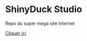 
# ShinyDuck Studio

Repo du super mega site internet


[Cliquer ici](https://shinyduckstudio.com/)


